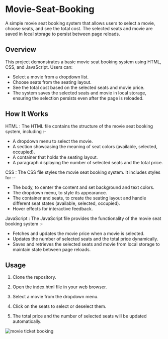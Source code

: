 # Movie-Seat-Booking
A simple movie seat booking system that allows users to select a movie, choose seats, and see the total cost. The selected seats and movie are saved in local storage to persist between page reloads.

## Overview

This project demonstrates a basic movie seat booking system using HTML, CSS, and JavaScript. Users can:
- Select a movie from a dropdown list.
- Choose seats from the seating layout.
- See the total cost based on the selected seats and movie price.
- The system saves the selected seats and movie in local storage, ensuring the selection persists even after the page is reloaded.

## How It Works

HTML :
The HTML file contains the structure of the movie seat booking system, including :-

- A dropdown menu to select the movie.
- A section showcasing the meaning of seat colors (available, selected, occupied).
- A container that holds the seating layout.
- A paragraph displaying the number of selected seats and the total price.

CSS :
The CSS file styles the movie seat booking system. It includes styles for :-

- The body, to center the content and set background and text colors.
- The dropdown menu, to style its appearance.
- The container and seats, to create the seating layout and handle different seat states (available, selected, occupied).
- Hover effects for interactive feedback.

JavaScript :
The JavaScript file provides the functionality of the movie seat booking system :-

- Fetches and updates the movie price when a movie is selected.
- Updates the number of selected seats and the total price dynamically.
- Saves and retrieves the selected seats and movie from local storage to maintain state between page reloads.

## Usage

1. Clone the repository.
   
2. Open the index.html file in your web browser.

3. Select a movie from the dropdown menu.

5. Click on the seats to select or deselect them.

5. The total price and the number of selected seats will be updated automatically.

![movie ticket booking](https://github.com/user-attachments/assets/07ec369b-3b01-4408-8b37-9535667533aa)

